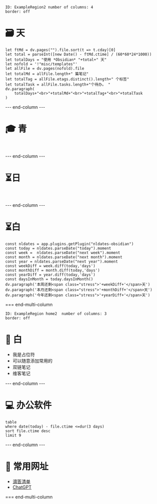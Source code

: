 
```start-multi-column
ID: ExampleRegion2 number of columns: 4
border: off
```
# 🗃️ 天

```dataviewjs
let ftMd = dv.pages("").file.sort(t => t.cday)[0]
let total = parseInt([new Date() - ftMd.ctime] / (60*60*24*1000))
let totalDays = "使用 *Obsidian* "+total+" 天"
let nofold = '!"misc/templates"'
let allFile = dv.pages(nofold).file
let totalMd = allFile.length+" 篇笔记"
let totalTag = allFile.etags.distinct().length+" 个标签"
let totalTask = allFile.tasks.length+"个待办。 "
dv.paragraph(
	totalDays+"<br>"+totalMd+"<br>"+totalTag+"<br>"+totalTask
)

```

--- end-column ---

# 🎓 青

​​

--- end-column ---

# ⏳日

​

--- end-column ---

# ⏳白

```dataviewjs
const nldates = app.plugins.getPlugin("nldates-obsidian")
const today = nldates.parseDate("today").moment
const week =  nldates.parseDate("next week").moment
const month = nldates.parseDate("next month").moment
const year = nldates.parseDate("next year").moment
const weekDiff = week.diff(today,'days')
const monthDiff = month.diff(today,'days')
const yearDiff = year.diff(today,'days')
const daysInMonth = today.daysInMonth()
dv.paragraph('本周还剩<span class="stress">'+weekDiff+'</span>天')
dv.paragraph('本月还剩<span class="stress">'+monthDiff+'</span>天')
dv.paragraph('今年还剩<span class="stress">'+yearDiff+'</span>天')

```
=== end-multi-column
```start-multi-column
ID: ExampleRegion home2  number of columns: 3
border: off
```

# 🔬 白

- 我是占位符
- 可以随意添加常用的
- 双链笔记
- 维客笔记

--- end-column ---

# 💻 办公软件

```dataview
table 
where date(today) - file.ctime <=dur(3 days)
sort file.ctime desc
limit 9
```


--- end-column ---

# 📌 常用网址

- [滴答清单](https://www.dida365.com/)
- [ChatGPT](https://chat.openai.com/chat)


=== end-multi-column

